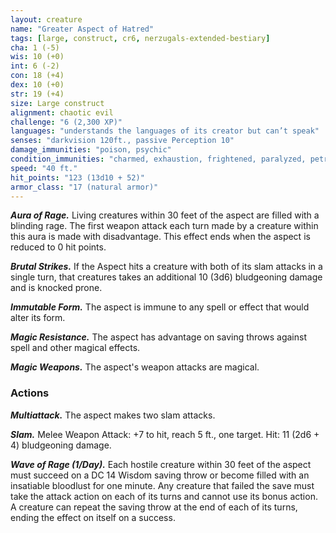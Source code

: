 ```yaml
---
layout: creature
name: "Greater Aspect of Hatred"
tags: [large, construct, cr6, nerzugals-extended-bestiary]
cha: 1 (-5)
wis: 10 (+0)
int: 6 (-2)
con: 18 (+4)
dex: 10 (+0)
str: 19 (+4)
size: Large construct
alignment: chaotic evil
challenge: "6 (2,300 XP)"
languages: "understands the languages of its creator but can’t speak"
senses: "darkvision 120ft., passive Perception 10"
damage_immunities: "poison, psychic"
condition_immunities: "charmed, exhaustion, frightened, paralyzed, petrified, poisoned"
speed: "40 ft."
hit_points: "123 (13d10 + 52)"
armor_class: "17 (natural armor)"
---
```


***Aura of Rage.*** Living creatures within 30 feet of the
aspect are filled with a blinding rage. The first
weapon attack each turn made by a creature within
this aura is made with disadvantage. This effect
ends when the aspect is reduced to 0 hit points.

***Brutal Strikes.*** If the Aspect hits a creature with both
of its slam attacks in a single turn, that creatures
takes an additional 10 (3d6) bludgeoning damage
and is knocked prone.

***Immutable Form.*** The aspect is immune to any spell
or effect that would alter its form.

***Magic Resistance.*** The aspect has advantage on
saving throws against spell and other magical
effects.

***Magic Weapons.*** The aspect's weapon attacks are
magical.

### Actions

***Multiattack.*** The aspect makes two slam attacks.

***Slam.*** Melee Weapon Attack: +7 to hit, reach 5 ft.,
one target. Hit: 11 (2d6 + 4) bludgeoning damage.

***Wave of Rage (1/Day).*** Each hostile creature within
30 feet of the aspect must succeed on a DC 14
Wisdom saving throw or become filled with an
insatiable bloodlust for one minute. Any creature
that failed the save must take the attack action on
each of its turns and cannot use its bonus action. A
creature can repeat the saving throw at the end of
each of its turns, ending the effect on itself on a
success.
